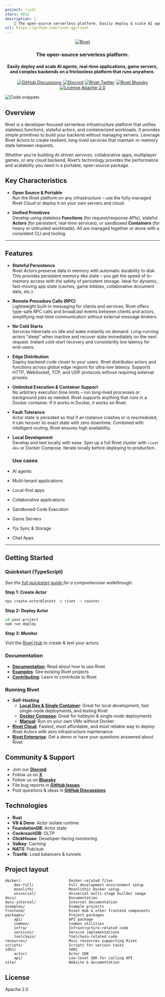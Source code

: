 ```yaml
---
project: rivet
stars: 4012
description: |-
    🔩 The open-source serverless platform. Easily deploy & scale AI agents, complex workloads, and backends — all on a frictionless platform that runs anywhere.
url: https://github.com/rivet-gg/rivet
---
```


<p align="center">
  <a href="https://rivet.gg">
    <picture>
      <source media="(prefers-color-scheme: dark)" srcset="./.github/media/icon-text-white.svg" alt="Rivet">
      <img src="./.github/media/icon-text-black.svg" alt="Rivet">
    </picture>
  </a>
</p>

<h3 align="center">The open-source serverless platform.</h3>
<h4 align="center">
  Easily deploy and scale AI agents, real-time applications, game servers, and complex backends on a frictionless platform that runs anywhere.
</h4>
<p align="center">
  <!-- <a href="https://github.com/rivet-gg/rivet/graphs/commit-activity"><img alt="GitHub commit activity" src="https://img.shields.io/github/commit-activity/m/rivet-gg/rivet?style=flat-square"/></a> -->
  <a href="https://github.com/rivet-gg/rivet/discussions"><img alt="GitHub Discussions" src="https://img.shields.io/github/discussions/rivet-gg/rivet?logo=github&logoColor=fff"></a>
  <a href="https://rivet.gg/discord"><img alt="Discord" src="https://img.shields.io/discord/822914074136018994?color=7389D8&label&logo=discord&logoColor=ffffff"/></a>
   <a href="https://twitter.com/rivet_gg"><img src="https://img.shields.io/twitter/follow/rivet_gg" alt="Rivet Twitter" /></a>
   <a href="https://bsky.app/profile/rivet.gg"><img src="https://img.shields.io/badge/Follow%20%40rivet.gg-4C1?color=0285FF&logo=bluesky&logoColor=ffffff" alt="Rivet Bluesky" /></a>
  <a href="/LICENSE"><img alt="License Apache-2.0" src="https://img.shields.io/github/license/rivet-gg/rivet?logo=open-source-initiative&logoColor=white"></a>
</p>

![Code snippets](./.github/media/code.png)

## Overview

Rivet is a developer-focused serverless infrastructure platform that unifies stateless functions, stateful actors, and containerized workloads. It provides simple primitives to build your backend without managing servers. Leverage Rivet Actors to create resilient, long-lived services that maintain in-memory state between requests.

Whether you’re building AI-driven services, collaborative apps, multiplayer games, or any cloud backend, Rivet’s technology provides the performance and scalability you need in a portable, open-source package.


## Key Characteristics

- **Open Source & Portable**  
  Run the Rivet platform on any infrastructure – use the fully-managed Rivet Cloud or deploy it on your own servers and cloud.

- **Unified Primitives**  
  Develop using stateless **Functions** (for request/response APIs), stateful **Actors** (for persistent, real-time services), or sandboxed **Containers** (for heavy or untrusted workloads). All are managed together or alone with a consistent CLI and tooling.

---

## Features

- **Stateful Persistence**  
  Rivet Actors preserve data in memory with automatic durability to disk. This provides persistent memory-like state – you get the speed of in-memory access with the safety of persistent storage. Ideal for dynamic, fast-moving app state (caches, game lobbies, collaborative document data, etc.).

- **Remote Procedure Calls (RPC)**  
  Lightweight built-in messaging for clients and services. Rivet offers type-safe RPC calls and broadcast events between clients and actors, simplifying real-time communication without external message brokers.

- **No Cold Starts**  
  Services hibernate on idle and wake instantly on demand. Long-running actors “sleep” when inactive and recover state immediately on the next request. Instant cold-start recovery and consistently low latency for end-users.

- **Edge Distribution**  
  Deploy backend code closer to your users. Rivet distributes actors and functions across global edge regions for ultra-low latency. Supports HTTP, WebSocket, TCP, and UDP protocols without requiring external proxies.

- **Unlimited Execution & Container Support**  
  No arbitrary execution time limits – run long-lived processes or background jobs as needed. Rivet supports anything that runs in a Docker container. If it works in Docker, it works on Rivet.

- **Fault Tolerance**  
  Actor state is persisted so that if an instance crashes or is rescheduled, it can recover its exact state with zero downtime. Combined with intelligent routing, Rivet ensures high availability.

- **Local Development**  
  Develop and test locally with ease. Spin up a full Rivet cluster with `rivet dev` or Docker Compose. Iterate locally before deploying to production.

  ### Use cases

-   AI agents
-   Multi-tenant applications
-   Local-first apps
-   Collaborative applications
-   Sandboxed Code Execution
-   Game Servers
-   Yjs Sync & Storage
-   Chat Apps

---

## Getting Started

### Quickstart (TypeScript)

_See the [full quickstart guide](https://rivet.gg/docs/actors) for a comprehensive walkthrough._

**Step 1: Create Actor**

```sh
npx create-actor@latest -p rivet -t counter
```

**Step 2: Deploy Actor**

```sh
cd your-project
npm run deploy

```

**Step 3: Monitor**

Visit the [Rivet Hub](https://hub.rivet.gg) to create & test your actors.

### Documentation

-   [**Documentation**](https://rivet.gg/docs): Read about how to use Rivet
-   [**Examples**](./examples/): See existing Rivet projects
-   [**Contributing**](./CONTRIBUTING.md): Learn to contribute to Rivet

### Running Rivet

-   **Self-Hosting**
    -   [**Local Dev & Single Container**](https://rivet.gg/docs/self-hosting/single-container): Great for local development, fast single-node deployments, and testing Rivet
    -   [**Docker Compose**](https://rivet.gg/docs/self-hosting/docker-compose): Great for hobbyist & single-node deployments
    -   [**Manual**](https://rivet.gg/docs/self-hosting/manual-deployment): Run on your own VMs without Docker
-   [**Rivet Cloud**](https://hub.rivet.gg): Fastest, most affordable, and most reliable way to deploy Rivet Actors with zero infrastructure maintenance
-   [**Rivet Enterprise**](https://rivet.gg/sales): Get a demo or have your questions answered about Rivet

## Community & Support

-   Join our [**Discord**](https://rivet.gg/discord)
-   Follow us on [**X**](https://x.com/rivet_gg)
-   Follow us on [**Bluesky**](https://bsky.app/profile/rivet-gg.bsky.social)
-   File bug reports in [**GitHub Issues**](https://github.com/rivet-gg/rivet/issues)
-   Post questions & ideas in [**GitHub Discussions**](https://github.com/rivet-gg/rivet/discussions)

## Technologies

-   **Rust**
-   **V8 & Deno**: Actor isolate runtime
-   **FoundationDB**: Actor state
-   **CockroachDB**: OLTP
-   **ClickHouse**: Developer-facing monitoring
-   **Valkey**: Caching
-   **NATS**: Pub/sub
-   **Traefik**: Load balancers & tunnels

<!-- ### Diagram

![Architecture](./.github/media/architecture.png) -->

## Project layout

```
docker/                      Docker-related files
    dev-full/                Full development environment setup
    monolith/                Monolithic Docker setup
    universal/               Universal multi-stage builder image
docs/                        Documentation
docs-internal/               Internal documentation
examples/                    Example projects
frontend/                    Rivet Hub & other frontend components
packages/                    Project packages
    api/                     API package
    common/                  Common utilities
    infra/                   Infrastructure-related code
    services/                Service implementations
    toolchain/               Toolchain-related code
resources/                   Misc resources supporting Rivet
scripts/                     Scripts for various tasks
sdks/                        SDKs
    actor/                   Actor SDK
    api/                     Low-level SDK for calling API
site/                        Website & documentation
```

## License

Apache 2.0

